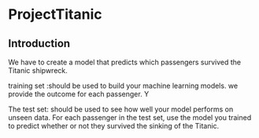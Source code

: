 # ProjectTitanic

## Introduction
We have to create a model that predicts which passengers survived the Titanic shipwreck.

training set :should be used to build your machine learning models. we provide the outcome for each passenger. Y

The test set: should be used to see how well your model performs on unseen data.
For each passenger in the test set, use the model you trained to predict whether or not they survived the sinking of the Titanic.
